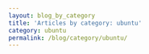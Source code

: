 ```yaml
---
layout: blog_by_category
title: 'Articles by category: ubuntu'
category: ubuntu
permalink: /blog/category/ubuntu/
---
```

